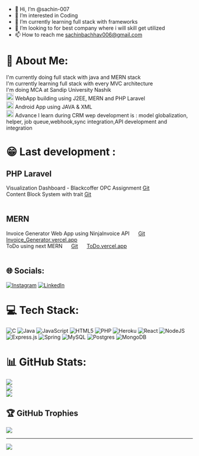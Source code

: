 


- 👋 Hi, I’m @sachin-007
- 👀 I’m interested in Coding
- 🌱 I’m currently learning full stack with frameworks
- 💞️ I’m looking to for best company where i will skill get utilized
- 📫 How to reach me sachinbachhav006@gmail.com

# 💫 About Me:
I'm currently doing full stack with java and MERN stack<br>I'm currently learning full stack with every MVC architecture<br>I'm doing MCA at Sandip University Nashik<br><img src="https://github.com/user-attachments/assets/9e73d9e6-415a-4862-8afe-643e95d05fbd" alt="image" width="20" height="20"> WebApp building using J2EE, MERN and PHP Laravel<br><img src="https://github.com/user-attachments/assets/3a7f51d1-ca8c-4e08-b8cc-525b2ed40f8f" alt="image" width="20" height="20"> Android App using JAVA & XML<br><img src="https://github.com/user-attachments/assets/fb1337e1-4acc-4a22-b343-1e275694a47f" alt="image" width="20" height="20"> Advance I learn during CRM wep development is : model globalization, helper, job queue,webhook,sync integration,API development and integration

# 😁 Last development :
## PHP Laravel
Visualization Dashboard - Blackcoffer OPC Assignment [Git](https://github.com/sachin-007/Blackcoffer-OPC--assignment-visualization-dashboard)<br>
Content Block System with trait [Git](https://github.com/sachin-007/content-block-system-with-trait)<br><br>
## MERN
Invoice Generator Web App using NinjaInvoice API &nbsp;&nbsp;&nbsp;&nbsp; [Git](https://github.com/sachin-007/Invoice-gen-backend) &nbsp;&nbsp;&nbsp;&nbsp;
 [Invoice_Generator.vercel.app](https://invoice-generator-ninjainvoice.vercel.app)<br>
ToDo using next MERN &nbsp;&nbsp;&nbsp;&nbsp; [Git](https://github.com/sachin-007/sachtodo) &nbsp;&nbsp;&nbsp;&nbsp;
 [ToDo.vercel.app](https://sachtodo.vercel.app)<br><br>

  


## 🌐 Socials:
[![Instagram](https://img.shields.io/badge/Instagram-%23E4405F.svg?logo=Instagram&logoColor=white)](https://instagram.com/sachinbachhav_600) [![LinkedIn](https://img.shields.io/badge/LinkedIn-%230077B5.svg?logo=linkedin&logoColor=white)](https://www.linkedin.com/in/sachin006/) 

# 💻 Tech Stack:
![C](https://img.shields.io/badge/c-%2300599C.svg?style=for-the-badge&logo=c&logoColor=white) ![Java](https://img.shields.io/badge/java-%23ED8B00.svg?style=for-the-badge&logo=java&logoColor=white) ![JavaScript](https://img.shields.io/badge/javascript-%23323330.svg?style=for-the-badge&logo=javascript&logoColor=%23F7DF1E) ![HTML5](https://img.shields.io/badge/html5-%23E34F26.svg?style=for-the-badge&logo=html5&logoColor=white) ![PHP](https://img.shields.io/badge/php-%23777BB4.svg?style=for-the-badge&logo=php&logoColor=white) ![Heroku](https://img.shields.io/badge/heroku-%23430098.svg?style=for-the-badge&logo=heroku&logoColor=white) ![React](https://img.shields.io/badge/react-%2320232a.svg?style=for-the-badge&logo=react&logoColor=%2361DAFB) ![NodeJS](https://img.shields.io/badge/node.js-6DA55F?style=for-the-badge&logo=node.js&logoColor=white) ![Express.js](https://img.shields.io/badge/express.js-%23404d59.svg?style=for-the-badge&logo=express&logoColor=%2361DAFB) ![Spring](https://img.shields.io/badge/spring-%236DB33F.svg?style=for-the-badge&logo=spring&logoColor=white) ![MySQL](https://img.shields.io/badge/mysql-%2300f.svg?style=for-the-badge&logo=mysql&logoColor=white) ![Postgres](https://img.shields.io/badge/postgres-%23316192.svg?style=for-the-badge&logo=postgresql&logoColor=white) ![MongoDB](https://img.shields.io/badge/MongoDB-%234ea94b.svg?style=for-the-badge&logo=mongodb&logoColor=white) 
# 📊 GitHub Stats:
![](https://github-readme-stats.vercel.app/api?username=sachin-007&theme=dark&hide_border=false&include_all_commits=false&count_private=true)<br/>
![](https://github-readme-streak-stats.herokuapp.com/?user=sachin-007&theme=dark&hide_border=false)<br/>
![](https://github-readme-stats.vercel.app/api/top-langs/?username=sachin-007&theme=dark&hide_border=false&include_all_commits=false&count_private=true&layout=compact)

## 🏆 GitHub Trophies
![](https://github-profile-trophy.vercel.app/?username=sachin-007&theme=darkhub&no-frame=false&no-bg=true&margin-w=4)

---
[![](https://visitcount.itsvg.in/api?id=sachin-007&icon=7&color=11)](https://visitcount.itsvg.in)


